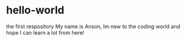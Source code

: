 # hello-world
the first respository
My name is Anson, Im new to the coding world and hope I can learn a lot from here!
